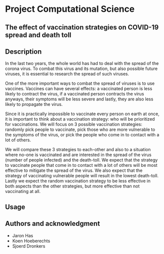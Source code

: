 # Project Computational Science
## The effect of vaccination strategies on COVID-19 spread and death toll
## Description
In the last two years, the whole world has had to deal with the spread of the corona virus. To combat this virus and its mutation, but also possible future viruses, it is essential to research the spread of such viruses.

One of the more important ways to combat the spread of viruses is to use vaccines. Vaccines can have several effects: a vaccinated person is less likely to contract the virus, if a vaccinated person contracts the virus anyways, their symptoms will be less severe and lastly, they are also less likely to propagate the virus.

Since it is practically impossible to vaccinate every person on earth at once, it is important to think about a vaccination strategy: who will be prioritized for vaccinations. We will focus on 3 possible vaccination strategies: randomly pick people to vaccinate, pick those who are more vulnerable to the symptoms of the virus, or pick the people who come in to contact with a lot of others.

We will compare these 3 strategies to each-other and also to a situation where no-one is vaccinated and are interested in the spread of the virus (number of people infected) and the death-toll. We expect that the strategy to vaccinate people that come in to contact with a lot of others will be most effective to mitigate the spread of the virus. We also expect that the strategy of vaccinating vulnerable people will result in the lowest death-toll. Lastly we expect the random vaccination strategy to be less effective in both aspects than the other strategies, but more effective than not vaccinating at all.

## Usage

## Authors and acknowledgment
- Jaron Has
- Koen Hoeberechts
- Sjoerd Dronkers
